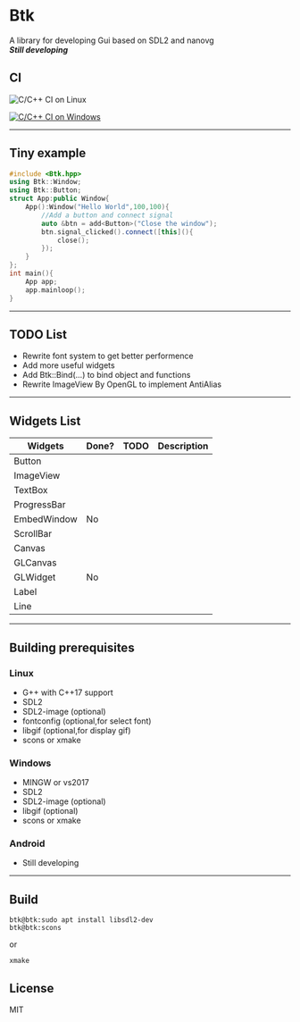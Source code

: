 # Btk

A library for developing Gui based on SDL2 and nanovg  
***Still developing***  

## CI

![C/C++ CI on Linux](https://github.com/BusyStudent/Btk/workflows/C/C++%20CI%20on%20Linux/badge.svg)

[![C/C++ CI on Windows](https://github.com/BusyStudent/Btk/actions/workflows/windows.yml/badge.svg)](https://github.com/BusyStudent/Btk/actions/workflows/windows.yml)

----

## Tiny example  

```cpp
#include <Btk.hpp>
using Btk::Window;
using Btk::Button;
struct App:public Window{
    App():Window("Hello World",100,100){
        //Add a button and connect signal
        auto &btn = add<Button>("Close the window");
        btn.signal_clicked().connect([this](){
            close();
        });
    }
};
int main(){
    App app;
    app.mainloop();
}
```

----

## TODO List  

- Rewrite font system to get better performence  
- Add more useful widgets  
- Add Btk::Bind(...) to bind object and functions  
- Rewrite ImageView By OpenGL to implement AntiAlias

----

## Widgets List

|  Widgets  |  Done?  | TODO | Description |
|  ---      |  ---    | ---  | ---         |
|  Button   |         |      |             |
|  ImageView|         |      |             |
|  TextBox  |         |      |             |
|  ProgressBar  |         |      |             |
|  EmbedWindow  | No      |      |             |
|  ScrollBar|        |      |             |
|  Canvas   |         |      |             |
|  GLCanvas |         |      |             |
|  GLWidget | No      |      |             |
|  Label    |         |      |             |
|  Line     |         |      |             |

----

## Building prerequisites

### Linux

- G++ with C++17 support  
- SDL2  
- SDL2-image  (optional)  
- fontconfig (optional,for select font)  
- libgif (optional,for display gif)  
- scons or xmake

### Windows

- MINGW or vs2017  
- SDL2  
- SDL2-image (optional)  
- libgif (optional)  
- scons or xmake

### Android

- Still developing

----

## Build

```console
btk@btk:sudo apt install libsdl2-dev
btk@btk:scons
```

or

```console
xmake
```

## License

MIT
